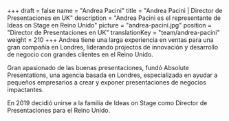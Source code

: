 +++
draft			= false
name			= "Andrea Pacini"
title			= "Andrea Pacini | Director de Presentaciones en UK"
description		= "Andrea Pacini es el representante de Ideas on Stage en Reino Unido"
picture			= "andrea-pacini.jpg"
position 		= "Director de Presentaciones en UK"
translationKey	= "team/andrea-pacini"
weight			= 210
+++
Andrea tiene una larga experiencia en ventas para una gran compañía en Londres, liderando projectos de innovación y desarrollo de negocio con grandes clientes en el Reino Unido.

Gran apasionado de las buenas presentaciones, fundó Absolute Presentations, una agencia basada en Londres, especializada en ayudar a pequeños empresarios a crear y exponer presentaciones de negocios impactantes.

En 2019 decidió unirse a la familia de Ideas on Stage como Director de Presentaciones para el Reino Unido.